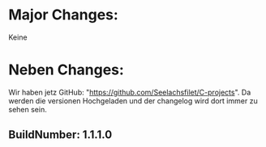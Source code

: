 # Major Changes:
Keine
# Neben Changes:
Wir haben jetz GitHub: "https://github.com/Seelachsfilet/C-projects". Da werden die versionen Hochgeladen und der changelog wird dort immer zu sehen sein.

## BuildNumber: 1.1.1.0
